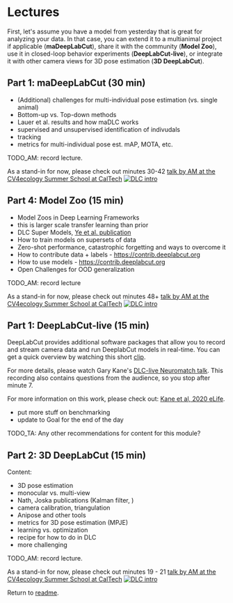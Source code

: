 # Lectures

First, let's assume you have a model from yesterday that is great for analyzing your data. In that case, you can extend it to a multianimal project if applicable (**maDeepLabCut**), share it with the community (**Model Zoo**), use it in closed-loop behavior experiments (**DeepLabCut-live**), or integrate it with other camera views for 3D pose estimation (**3D DeepLabCut**).

## Part 1: maDeepLabCut (30 min)

- (Additional) challenges for multi-individual pose estimation (vs. single animal)
- Bottom-up vs. Top-down methods
- Lauer et al. results and how maDLC works
- supervised and unsupervised identification of indivudals
- tracking
- metrics for multi-individual pose est. mAP, MOTA, etc.

TODO_AM: record lecture.

As a stand-in for now, please check out minutes 30-42
[talk by AM at the CV4ecology Summer School at CalTech](https://www.youtube.com/watch?v=jfIb2qfAkQU)
[![DLC intro](http://img.youtube.com/vi/jfIb2qfAkQU/0.jpg)](https://www.youtube.com/watch?v=jfIb2qfAkQU "Introduction to DeepLabCut by Alexander Mathis")


## Part 4: Model Zoo (15 min)

- Model Zoos in Deep Learning Frameworks
- this is larger scale transfer learning than prior
- DLC Super Models, [Ye et al. publication](https://arxiv.org/pdf/2203.07436.pdf)
- How to train models on supersets of data
- Zero-shot performance, catastrophic forgetting and ways to overcome it
- How to contribute data + labels - https://contrib.deeplabcut.org
- How to use models - https://contrib.deeplabcut.org
- Open Challenges for OOD generalization

TODO_AM: record lecture

As a stand-in for now, please check out minutes 48+
[talk by AM at the CV4ecology Summer School at CalTech](https://www.youtube.com/watch?v=jfIb2qfAkQU)
[![DLC intro](http://img.youtube.com/vi/jfIb2qfAkQU/0.jpg)](https://www.youtube.com/watch?v=jfIb2qfAkQU "Introduction to DeepLabCut by Alexander Mathis")


## Part 1: DeepLabCut-live (15 min)

DeepLabCut provides additional software packages that allow you to record and stream camera data and run DeeplabCut models in real-time. You can get a quick overview by watching this short [clip](https://www.youtube.com/watch?v=KDSgddOqHtM).

For more details, please watch Gary Kane's [DLC-live Neuromatch talk](https://www.youtube.com/watch?v=cwOTdxpU2_4). This recording also contains questions from the audience, so you stop after minute 7.

For more information on this work, please check out:
[Kane et al, 2020 eLife](https://elifesciences.org/articles/61909).


- put more stuff on benchmarking
- update to Goal for the end of the day


TODO_TA: Any other recommendations for content for this module?

## Part 2: 3D DeepLabCut (15 min)

Content:
- 3D pose estimation
- monocular vs. multi-view
- Nath, Joska publications (Kalman filter, )
- camera calibration, triangulation
- Anipose and other tools
- metrics for 3D pose estimation (MPJE)
- learning vs. optimization
- recipe for how to do in DLC
- more challenging

TODO_AM: record lecture.

As a stand-in for now, please check out minutes 19 - 21
[talk by AM at the CV4ecology Summer School at CalTech](https://www.youtube.com/watch?v=jfIb2qfAkQU)
[![DLC intro](http://img.youtube.com/vi/jfIb2qfAkQU/0.jpg)](https://www.youtube.com/watch?v=jfIb2qfAkQU "Introduction to DeepLabCut by Alexander Mathis")



Return to [readme](../README.md).
